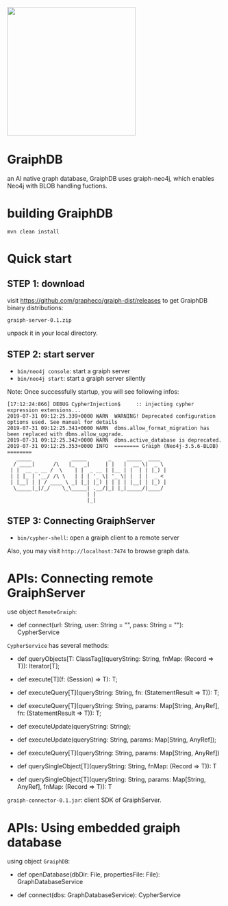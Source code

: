 <img src="https://github.com/cas-bigdatalab/graiphdb/blob/master/logo.png?raw=true" width=300>

# GraiphDB
an AI native graph database, GraiphDB uses graiph-neo4j, which enables Neo4j with BLOB handling fuctions.

# building GraiphDB

```
mvn clean install
```

# Quick start

## STEP 1: download
visit https://github.com/grapheco/graiph-dist/releases to get GraiphDB binary distributions:

`graiph-server-0.1.zip`

unpack it in your local directory.

## STEP 2: start server

* `bin/neo4j console`: start a graiph server
* `bin/neo4j start`: start a graiph server silently

Note: Once successfully startup, you will see following infos:

```
[17:12:24:866] DEBUG CypherInjection$     :: injecting cypher expression extensions...
2019-07-31 09:12:25.339+0000 WARN  WARNING! Deprecated configuration options used. See manual for details
2019-07-31 09:12:25.341+0000 WARN  dbms.allow_format_migration has been replaced with dbms.allow_upgrade.
2019-07-31 09:12:25.342+0000 WARN  dbms.active_database is deprecated.
2019-07-31 09:12:25.353+0000 INFO  ======== Graiph (Neo4j-3.5.6-BLOB) ========
   _____             _____       _     _____  ____
  / ____|      /\   |_   _|     | |   |  __ \|  _ \
 | |  __ _ __ /  \    | |  _ __ | |__ | |  | | |_) |
 | | |_ | '__/ /\ \   | | | '_ \| '_ \| |  | |  _ <
 | |__| | | / ____ \ _| |_| |_) | | | | |__| | |_) |
  \_____|_|/_/    \_\_____| .__/|_| |_|_____/|____/
                          | |
                          |_|
```

## STEP 3: Connecting GraiphServer

* `bin/cypher-shell`: open a graiph client to a remote server

Also, you may visit `http://localhost:7474` to browse graph data.

# APIs: Connecting remote GraiphServer

use object `RemoteGraiph`:

* def connect(url: String, user: String = "", pass: String = ""): CypherService

`CypherService` has several methods:
* def queryObjects[T: ClassTag](queryString: String, fnMap: (Record => T)): Iterator[T];

* def execute[T](f: (Session) => T): T;

* def executeQuery[T](queryString: String, fn: (StatementResult => T)): T;

* def executeQuery[T](queryString: String, params: Map[String, AnyRef], fn: (StatementResult => T)): T;

* def executeUpdate(queryString: String);

* def executeUpdate(queryString: String, params: Map[String, AnyRef]);

* def executeQuery[T](queryString: String, params: Map[String, AnyRef])

* def querySingleObject[T](queryString: String, fnMap: (Record => T)): T

* def querySingleObject[T](queryString: String, params: Map[String, AnyRef], fnMap: (Record => T)): T

`graiph-connector-0.1.jar`: client SDK of GraiphServer.

# APIs: Using embedded graiph database

using object `GraiphDB`:

* def openDatabase(dbDir: File, propertiesFile: File): GraphDatabaseService

*  def connect(dbs: GraphDatabaseService): CypherService